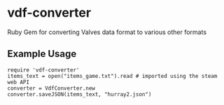 # vdf-converter
Ruby Gem for converting Valves data format to various other formats

## Example Usage

```
require 'vdf-converter'
items_text = open("items_game.txt").read # imported using the steam web API
converter = VdfConverter.new
converter.saveJSON(items_text, "hurray2.json")
```
